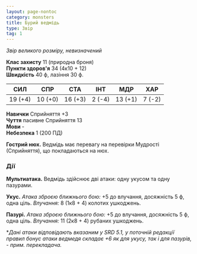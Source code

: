 ```yaml
---
layout: page-nontoc
category: monsters
title: Бурий ведмідь
type: Звір
tag: 1
---
```


_Звір великого розміру, невизначений_  

**Клас захисту** 11 (природна броня)    
**Пункти здоров'я** 34 (4к10 + 12)    
**Швидкість** 40 ф, лазіння 30 ф.  

| СИЛ     | СПР     | СТА     | ІНТ    | МДР     | ХАР    |
| ------- | ------- | ------- | ------ | ------- | ------ |
| 19 (+4) | 10 (+0) | 16 (+3) | 2 (-4) | 13 (+1) | 7 (-2) |

**Навички** Сприйняття +3    
**Чуття** пасивне Сприйняття 13    
**Мови** -    
**Небезпека** 1 (200 ПД)  

**Гострий нюх.** Ведмідь має перевагу на перевірки Мудрості (Сприйняття), що покладаються на нюх.  

### Дії
**Мультиатака.** Ведмідь здійснює дві атаки: одну укусом та одну пазурами.    

**Укус.** _Атака зброєю ближнього бою:_ +5 до влучання, досяжність 5 ф, одна ціль. _Влучання:_ 8 (1к8 + 4) колотих ушкоджень.    

**Пазурі.** _Атака зброєю ближнього бою:_ +5 до влучання, досяжність 5 ф, одна ціль. _Влучання:_ 11 (2к8 + 4) рубаних ушкоджень.  

*_Дані атаки відповідають вказаним у SRD 5.1, у поточній редакції правил бонус атаки ведмедя складає +6 як для укусу, так і для пазурів, - прим. перекладача._
